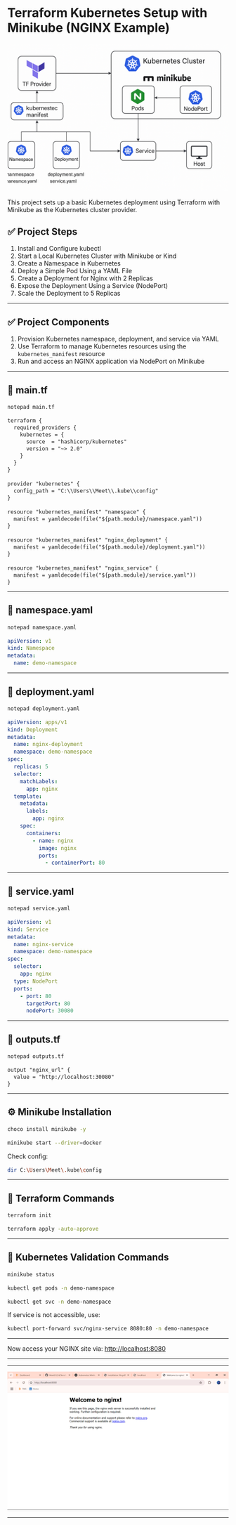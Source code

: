 # Terraform Kubernetes Setup with Minikube (NGINX Example)

![Screenshot](Ng.png)

This project sets up a basic Kubernetes deployment using Terraform with Minikube as the Kubernetes cluster provider.

## ✅ Project Steps
1. Install and Configure kubectl
2. Start a Local Kubernetes Cluster with Minikube or Kind
3. Create a Namespace in Kubernetes
4. Deploy a Simple Pod Using a YAML File
5. Create a Deployment for Nginx with 2 Replicas
6. Expose the Deployment Using a Service (NodePort)
7. Scale the Deployment to 5 Replicas

---

## ✅ Project Components

1. Provision Kubernetes namespace, deployment, and service via YAML
2. Use Terraform to manage Kubernetes resources using the `kubernetes_manifest` resource
3. Run and access an NGINX application via NodePort on Minikube

---

## 📄 main.tf

```bash
notepad main.tf
```

```hcl
terraform {
  required_providers {
    kubernetes = {
      source  = "hashicorp/kubernetes"
      version = "~> 2.0"
    }
  }
}

provider "kubernetes" {
  config_path = "C:\\Users\\Meet\\.kube\\config"
}

resource "kubernetes_manifest" "namespace" {
  manifest = yamldecode(file("${path.module}/namespace.yaml"))
}

resource "kubernetes_manifest" "nginx_deployment" {
  manifest = yamldecode(file("${path.module}/deployment.yaml"))
}

resource "kubernetes_manifest" "nginx_service" {
  manifest = yamldecode(file("${path.module}/service.yaml"))
}
```

---

## 📄 namespace.yaml

```bash
notepad namespace.yaml
```

```yaml
apiVersion: v1
kind: Namespace
metadata:
  name: demo-namespace
```

---

## 📄 deployment.yaml

```bash
notepad deployment.yaml
```

```yaml
apiVersion: apps/v1
kind: Deployment
metadata:
  name: nginx-deployment
  namespace: demo-namespace
spec:
  replicas: 5
  selector:
    matchLabels:
      app: nginx
  template:
    metadata:
      labels:
        app: nginx
    spec:
      containers:
        - name: nginx
          image: nginx
          ports:
            - containerPort: 80
```

---

## 📄 service.yaml

```bash
notepad service.yaml
```

```yaml
apiVersion: v1
kind: Service
metadata:
  name: nginx-service
  namespace: demo-namespace
spec:
  selector:
    app: nginx
  type: NodePort
  ports:
    - port: 80
      targetPort: 80
      nodePort: 30080
```

---

## 📄 outputs.tf

```bash
notepad outputs.tf
```

```hcl
output "nginx_url" {
  value = "http://localhost:30080"
}
```

---

## ⚙️ Minikube Installation

```bash
choco install minikube -y
```

```bash
minikube start --driver=docker
```

Check config:

```bash
dir C:\Users\Meet\.kube\config
```

---

## 🚀 Terraform Commands

```bash
terraform init
```

```bash
terraform apply -auto-approve
```

---

## 🧪 Kubernetes Validation Commands

```bash
minikube status
```

```bash
kubectl get pods -n demo-namespace
```

```bash
kubectl get svc -n demo-namespace
```

If service is not accessible, use:

```bash
kubectl port-forward svc/nginx-service 8080:80 -n demo-namespace
```

---

Now access your NGINX site via: [http://localhost:8080](http://localhost:8080)

---

---

![Output Screenshot](Ku.png)

---
